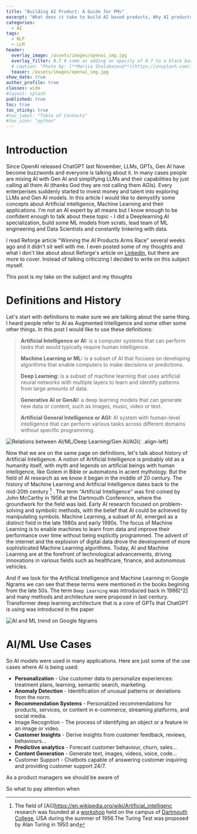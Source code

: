```yaml
---
title: "Building AI Product: A Guide for PMs"
excerpt: "What does it take to build AI based products, Why AI products Fails and How to build AI based products"
categories:
  - AI
tags:
  - NLP
  - LLM
header:
  overlay_image: /assets/images/openai_img.jpg
  overlay_filter: 0.7 # same as adding an opacity of 0.7 to a black background
  # caption: "Photo by: [**Mariia Shalabaieva**](https://unsplash.com/it/@maria_shalabaieva?utm_source=unsplash&utm_medium=referral&utm_content=creditCopyText) on [**Unsplash**](https://unsplash.com/photos/nYSdjVD2ayo?utm_source=unsplash&utm_medium=referral&utm_content=creditCopyText)"
  teaser: /assets/images/openai_img.jpg
show_date: true
author_profile: true
classes: wide
#layout: splash
published: true
toc: true
toc_sticky: true
#toc_label: "Table of Contexts"
#toc_icon: "python"  
---
```




# Introduction

Since OpenAI released ChatGPT last November, LLMs, GPTs, Gen AI have become buzzwords and everyone is talking about it.  In many cases people are mixing AI with Gen AI and simplifying LLMs and their capabilities by just calling all them AI (thanks God they are not calling them AGIs). Every enterperises suddenly started to invest money and talent into exploring LLMs and Gen AI models. In this article I would like to demystify some concepts about Artificial intelligence, Machine Learning and their applications. I'm not an AI expert by all means but I know enough to be confident enough to talk about these topic - I did a Deeplearning.AI specialization, build some ML models from scrats, lead team of ML engineering and Data Scientists and constantly tinkering with data. 

I read Reforge article "Winning the AI Products Arms Race" several weeks ago and it didn't sit well with me. I even posted some of my thoughts and what i don't like about about Reforge's article on [Linkedin](https://www.linkedin.com/posts/artkreimer_how-to-build-ai-products-people-want-reforge-activity-7071833109175926785-Ziez?utm_source=share&utm_medium=member_desktop), but there are more to cover. Instead of talking criticizing I decided to write on this subject myself.  

This post is my take on the subject and my thoughts 

# Definitions and History

Let's start with definitions to make sure we are talking about the same thing. I heard people refer to AI as Augmented Intelligence and some other some other things. In this post I would like to use these definitions: 

>  **Artificial Intelligence or AI:** is a computer systems that can perform tasks that would typically require human intelligence.
>
> **Machine Learning or ML:** is a subset of AI that focuses on developing algorithms that enable computers to make decisions or predictions.
>
> **Deep Learning:** is a subset of machine learning that uses artificial neural networks with multiple layers to learn and identify patterns from large amounts of data.
>
> **Generative AI or GenAI:** a deep learning models that can generate new data or content, such as images, music, video or text.
>
> **Artificial General Intelligence or AGI:** AI system with human-level intelligence that can perform various tasks across different domains without specific programming. 

![Relations between AI/ML/Deep Learning/Gen AI/AGI](/Users/artiom/Documents/kredar.github.io/assets/images/ai_definitions.jpg){: .align-left}

 



Now that we are on the same page on definitions, let's talk about history of Artificial Intelligence. A notion of Artificial Intelligence is probably old as a humanity itself, with myth and legends on artificial beings with human intelligence, like Golem in Bible or automatons in acient mythology. But the field of AI research as we know it began in the middle of 20 century.    The history of Machine Learning and Artificial Intelligence dates back to the mid-20th century [^1] . The term "Artificial Intelligence" was first coined by John McCarthy in 1956 at the Dartmouth Conference, where the groundwork for the field was laid. Early AI research focused on problem-solving and symbolic methods, with the belief that AI could be achieved by manipulating symbols. Machine Learning, a subset of AI, emerged as a distinct field in the late 1980s and early 1990s. The focus of Machine Learning is to enable machines to learn from data and improve their performance over time without being explicitly programmed. The advent of the internet and the explosion of digital data drove the development of more sophisticated Machine Learning algorithms. Today, AI and Machine Learning are at the forefront of technological advancements, driving innovations in various fields such as healthcare, finance, and autonomous vehicles.

And if we look for the Artificial Intelligence and Machine Learning in Google Ngrams we can see that these terms were mentioned in the books begining from the late 50s. The term `Deep Learning` was introduced back in 1986[^2] and many methods and architecture were proposed in last century. Transformer deep learning architecture that is a core of GPTs that ChatGPT is using was introduced in the paper 

![AI and ML trend on Google Ngrams](/Users/artiom/Documents/kredar.github.io/assets/images/aiml_google_ngrams.jpg)

 

# AI/ML Use Cases

So AI models were used in many applications. Here are just some of the use cases where AI is being used: 

- **Personalization** - Use customer data to personalize experiences: treatment plans, learning, semantic search, marketing.
- **Anomaly Detection** - Identification of unusual patterns or deviations from the norm.
- **Recommendation Systems** - Personalized recommendations for products, services, or content in e-commerce, streaming platforms, and social media.
- Image Recognition - The process of identifying an object or a feature in an image or video.
- **Customer Insights** - Derive insights from customer feedback, reviews, behaviours…
- **Predictive analytics** - Forecast customer behaviour, churn, sales…
- **Content Generation** - Generate text, images, videos, voice, code…
- Customer Support - Chatbots capable of answering customer inquiring and providing customer support 24/7.





As a product managers we should be aware of 





So what to pay attention when







[^1]: The field of [AI](https://en.wikipedia.org/wiki/Artificial_intelligenc research was founded at a [workshop](https://en.wikipedia.org/wiki/Dartmouth_workshop) held on the campus of [Dartmouth College](https://en.wikipedia.org/wiki/Dartmouth_College), USA during the summer of 1956.The Turing Test was proposed by Alan Turing in 1950 and  